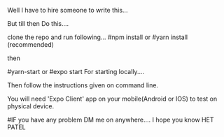Well I have to hire someone to write this...

But till then Do this....

clone the repo and run following...
#npm install
or
#yarn install (recommended)

then

#yarn-start
or
#expo start
For starting locally....

Then follow the instructions given on command line.

You will need 'Expo Client' app on your mobile(Android or IOS) to test on physical device.

#IF you have any problem DM me on anywhere.... I hope you know HET PATEL

